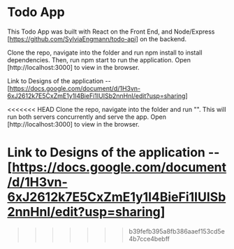 
# Todo App

This Todo App was built with React on the Front End, and Node/Express [https://github.com/SylviaEngmann/todo-api] on the backend.

Clone the repo, navigate into the folder and run npm install to install dependencies. Then, run npm start to run the application. Open [http://localhost:3000] to view in the browser.

Link to Designs of the application -- [https://docs.google.com/document/d/1H3vn-6xJ2612k7E5CxZmE1y1l4BieFi1IUISb2nnHnI/edit?usp=sharing]

<<<<<<< HEAD
Clone the repo, navigate into the folder and run "". This will run both servers concurrently and serve the app. Open [http://localhost:3000] to view in the browser.

Link to Designs of the application -- [https://docs.google.com/document/d/1H3vn-6xJ2612k7E5CxZmE1y1l4BieFi1IUISb2nnHnI/edit?usp=sharing]
=======
>>>>>>> b39fefb395a8fb386aaef153cd5e4b7cce4bebff
